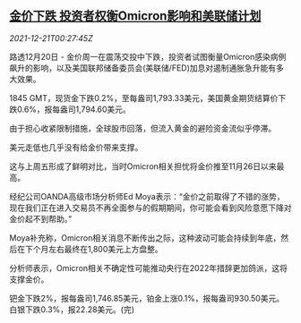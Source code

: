 <!--1640046662000-->
[金价下跌 投资者权衡Omicron影响和美联储计划](https://cn.reuters.com/article/precious-metals-1220-mon-idCNKBS2J0014)
------

<div><i>2021-12-21T00:27:45Z</i></div><p>路透12月20日 - 金价周一在震荡交投中下跌，投资者试图衡量Omicron感染病例飙升的影响，以及美国联邦储备委员会(美联储/FED)加息对遏制通胀急升能有多大效果。</p><p>1845 GMT，现货金下跌0.2%，至每盎司1,793.33美元，美国黄金期货结算价下跌0.6%，报每盎司1,794.60美元。</p><p>由于担心收紧限制措施，全球股市回落，但流入黄金的避险资金流似乎停滞。</p><p>美元走低也几乎没有给金价带来支撑。</p><p>这与上周五形成了鲜明对比，当时Omicron相关担忧将金价推至11月26日以来最高。</p><p>经纪公司OANDA高级市场分析师Ed Moya表示：“金价之前取得了不错的涨势，现在我们正在进入交易员不再全面参与的假期期间，你可能会看到风险意愿下降对金价起不到帮助。”</p><p>Moya补充称，Omicron相关消息不断传出之际，这种波动可能会持续到年底，然后在下个月左右最终在1,800美元上方盘整。</p><p>分析师表示，Omicron相关不确定性可能推动央行在2022年措辞更加鸽派，这将支撑金价。</p><p>钯金下跌2%，报每盎司1,746.85美元，铂金上涨0.1%，报每盎司930.50美元。白银下跌0.3%，报22.28美元。(完)</p>
